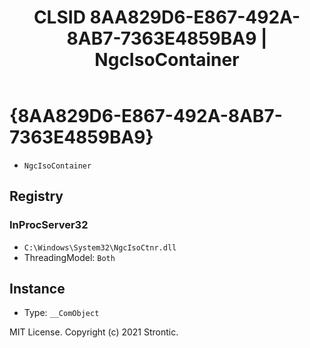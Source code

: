 ﻿---
title: "CLSID 8AA829D6-E867-492A-8AB7-7363E4859BA9 | NgcIsoContainer"
excerpt: What is COM-Object CLSID 8AA829D6-E867-492A-8AB7-7363E4859BA9?
---

# {8AA829D6-E867-492A-8AB7-7363E4859BA9}

* `NgcIsoContainer`

## Registry


### InProcServer32

* `C:\Windows\System32\NgcIsoCtnr.dll`
* ThreadingModel: `Both`

## Instance

* Type: `__ComObject`

MIT License. Copyright (c) 2021 Strontic.



